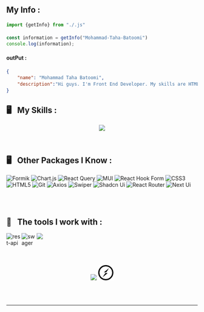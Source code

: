 ## My Info : 
```javascript
import {getInfo} from "./.js"

const information = getInfo("Mohammad-Taha-Batoomi") 
console.log(information);
```

#### outPut : 

``` json
{
    "name": "Mohammad Taha Batoomi",
    "description":"Hi guys. I'm Front End Developer. My skills are HTML, CSS , javascript, tailwind, react, typescript (and some other packages). I have been in the front-end world for almost 1\5 year \nAnd I have been dealing with the dear JavaScript language for almost 1 year and 2 month \nI have recently mastered react and am about to start learning Next"
}
```


<h2>🖥 &nbsp; My Skills :</h2>

<p align="center">
   <img src="https://skillicons.dev/icons?i=js,graphql,tailwind,react,typescript,redux,next,socket"/>
</p>

<br>

<h2>🖥 &nbsp; Other Packages I Know :</h2>


![Formik](https://img.shields.io/badge/formik-%230081CB.svg?style=for-the-badge&logo=formik&logoColor=white)
![Chart.js](https://img.shields.io/badge/chart.js-F5788D.svg?style=for-the-badge&logo=chart.js&logoColor=white)
![React Query](https://img.shields.io/badge/-React%20Query-FF4154?style=for-the-badge&logo=react%20query&logoColor=white)
![MUI](https://img.shields.io/badge/MUI-%230081CB.svg?style=for-the-badge&logo=mui&logoColor=white)
![React Hook Form](https://img.shields.io/badge/React%20Hook%20Form-%23EC5990.svg?style=for-the-badge&logo=reacthookform&logoColor=white)
![CSS3](https://img.shields.io/badge/css3-%231572B6.svg?style=for-the-badge&logo=css3&logoColor=white)
![HTML5](https://img.shields.io/badge/html5-%23E34F26.svg?style=for-the-badge&logo=html5&logoColor=white)
![Git](https://img.shields.io/badge/git-%23EC5990.svg?style=for-the-badge&logo=git&logoColor=white&color=red)
![Axios](https://img.shields.io/badge/axios-%332f2f.svg?style=for-the-badge&logo=axios&logoColor=white&color=black)
![Swiper](https://img.shields.io/badge/swiper-32f2f.svg?style=for-the-badge&logo=swiper&logoColor=white&color=blue)
![Shadcn Ui](https://img.shields.io/badge/shadcnui-%23E34F26.svg?style=for-the-badge&logo=shadcnui&logoColor=white&color=black)
![React Router](https://img.shields.io/badge/reactrouter-%23E34F26.svg?style=for-the-badge&logo=reactrouter&logoColor=white)
![Next Ui](https://img.shields.io/badge/nextui-%23E34F26.svg?style=for-the-badge&logo=nextui&logoColor=white&color=black)





<br/>
<br/>




<h2>🔧 &nbsp; The tools I work with :</h2>

<img src="https://skillicons.dev/icons?i=postman,vscode,git,github,figma,npm,vite"/>
<img width="40px" height="40px" align="left" src="https://user-images.githubusercontent.com/25181517/192107858-fe19f043-c502-4009-8c47-476fc89718ad.png" alt="rest-api" />
<img width="40px" height="40px" align="left" src="https://user-images.githubusercontent.com/25181517/186711335-a3729606-5a78-4496-9a36-06efcc74f800.png" alt="swager" />

<br/>
<br/>


<br />
<br />

<p align="center">
   <img src="https://skillicons.dev/icons?i=redux,react"/>
   <img width="40px" src="https://github.com/devicons/devicon/blob/master/icons/socketio/socketio-original.svg"/>
   
</p>




<br/>
<br/>

---





<!--
**hossein-ghanimati/hossein-ghanimati** is a ✨ _special_ ✨ repository because its `README.md` (this file) appears on your GitHub profile.

Here are some ideas to get you started:

- 🔭 I’m currently working on ...
- 🌱 I’m currently learning ...
- 👯 I’m looking to collaborate on ...
- 🤔 I’m looking for help with ...
- 💬 Ask me about ...
- 📫 How to reach me: ...
- 😄 Pronouns: ...
- ⚡ Fun fact: ...
-->
